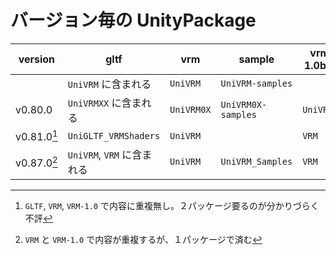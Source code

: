# バージョン毎の UnityPackage

| version     | gltf                       | vrm        | sample             | vrm-1.0beta | 1.0-sample         |
|-------------|----------------------------|------------|--------------------|-------------|--------------------|
|             | `UniVRM` に含まれる        | `UniVRM`   | `UniVRM-samples`   |             |                    |
| v0.80.0     | `UniVRMXX` に含まれる      | `UniVRM0X` | `UniVRM0X-samples` | `UniVRM10`  | `UniVRM10-samples` |
| v0.81.0[^1] | `UniGLTF_VRMShaders`       | `UniVRM`   |                    | `VRM`       | UPM only           |
| v0.87.0[^2] | `UniVRM`, `VRM` に含まれる | `UniVRM`   | `UniVRM_Samples`   | `VRM`       | `VRM_Samples`      |

[^1]: `GLTF`, `VRM`, `VRM-1.0` で内容に重複無し。２パッケージ要るのが分かりづらく不評
[^2]: `VRM` と `VRM-1.0` で内容が重複するが、１パッケージで済む
